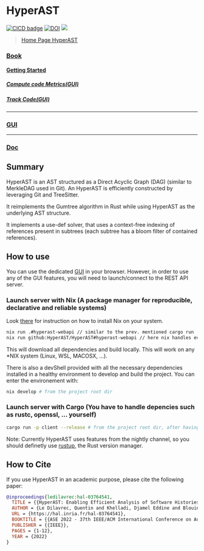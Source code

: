 # HyperAST

[![CICD badge]][CICD]
[![DOI](https://zenodo.org/badge/14164618.svg)](https://doi.org/10.1145/3551349.3560423)
![](https://img.shields.io/badge/Rust-000000?style=for-the-badge&logo=rust&logoColor=white)

[CICD badge]: https://github.com/HyperAST/HyperAST/actions/workflows/deploy.yml/badge.svg
[CICD]: https://github.com/HyperAST/HyperAST/actions/workflows/deploy.yml

> [Home Page HyperAST](https://hyperast.github.io/)

### [Book](https://hyperast.github.io/book/index.html)

#### [Getting Started](https://hyperast.github.io/book/quickstart/quickstart.html)

##### [Compute code Metrics(GUI)](https://hyperast.github.io/book/quickstart/compute_code_metrics.html)

##### [Track Code(GUI)](https://hyperast.github.io/book/quickstart/track_code.html)

---

### [GUI](https://hyperast.github.io/gui/index.html)

---

### [Doc](https://hyperast.github.io/doc/hyper_ast/index.html)

## Summary

HyperAST is an AST structured as a Direct Acyclic Graph (DAG) (similar to MerkleDAG used in Git).
An HyperAST is efficiently constructed by leveraging Git and TreeSitter.

It reimplements the Gumtree algorithm in Rust while using HyperAST as the underlying AST structure.

It implements a use-def solver,
that uses a context-free indexing of references present in subtrees (each subtree has a bloom filter of contained references).

## How to use 

You can use the dedicated [GUI](https://hyperast.github.io/gui/index.html) in your browser. However, in order to use any of the GUI features, you will need to launch/connect to the REST API server. 

### Launch server with Nix (A package manager for reproducible, declarative and reliable systems)
Look [there](https://nixos.org/download) for instruction on how to install Nix on your system.
```sh
nix run .#hyperast-webapi // similar to the prev. mentioned cargo run 
nix run github:HyperAST/HyperAST#hyperast-webapi // here nix handles everything, no need to clone!
```
This will download all dependencies and build locally. 
This will work on any *NIX system (Linux, WSL, MACOSX, ...).

There is also a devShell provided with all the necessary dependencies installed in a healthy environment to develop and build the project. You can enter the environement with:
```sh
nix develop # from the project root dir
```
### Launch server with Cargo (You have to handle depencies such as rustc, openssl, ... yourself)
```sh
cargo run -p client --release # from the project root dir, after having cloned the repository
```
Note: Currently HyperAST uses features from the nightly channel, so you should definetly use [rustup](https://rust-lang.github.io/rustup/overrides.html#the-toolchain-file), the Rust version manager.

## How to Cite

If you use HyperAST in an academic purpose, please cite the following paper:

```bibtex
@inproceedings{ledilavrec:hal-03764541,
  TITLE = {{HyperAST: Enabling Efficient Analysis of Software Histories at Scale}},
  AUTHOR = {Le Dilavrec, Quentin and Khelladi, Djamel Eddine and Blouin, Arnaud and J{\'e}z{\'e}quel, Jean-Marc},
  URL = {https://hal.inria.fr/hal-03764541},
  BOOKTITLE = {{ASE 2022 - 37th IEEE/ACM International Conference on Automated Software Engineering}},
  PUBLISHER = {{IEEE}},
  PAGES = {1-12},
  YEAR = {2022}
}
```

